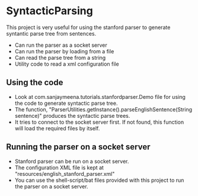 SyntacticParsing 
======================

This project is very useful for using the stanford parser to generate syntantic parse tree from sentences.  

- Can run the  parser as a socket server
- Can run the  parser by loading from a file
- Can read the parse tree from a string 
- Utility code to read a xml configuration file

Using the code
-----------------

- Look at com.sanjaymeena.tutorials.stanfordparser.Demo file for using the code to generate syntactic parse tree. 
- The function, "ParserUtilities.getInstance().parseEnglishSentence(String sentence)"  produces the syntactic parse trees. 
- It tries to connect to the socket server first. If not found, this function will load the required files by itself. 


Running the parser on a socket server
---------------------------------------------------
- Stanford parser can be run on a socket server. 
- The configuration XML file is kept at "resources/english_stanford_parser.xml"
- You can use the shell-script/bat files provided with this project to run the  parser on a socket server. 

